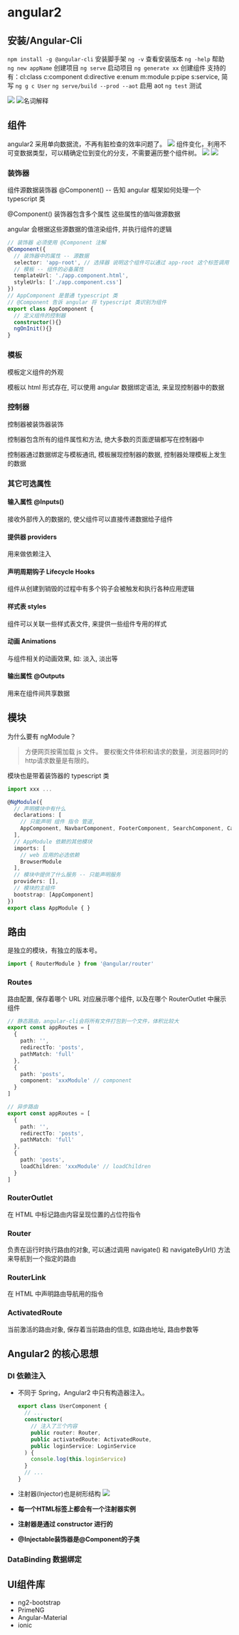 # angular2

## 安装/Angular-Cli

`npm install -g @angular-cli` 安装脚手架
`ng -v` 查看安装版本
`ng -help` 帮助
`ng new appName` 创建项目
`ng serve` 启动项目
`ng generate xx` 创建组件 支持的有：cl:class c:component d:directive e:enum m:module p:pipe s:service, 简写 `ng g c User`
`ng serve/build --prod --aot` 启用 aot
`ng test` 测试

![](images/angular/列表说明.png)
![名词解释](images/angular/名词解释.png)

## 组件

angular2 采用单向数据流，不再有脏检查的效率问题了。
![](images/angular/单向数据流.png)
组件变化，利用不可变数据类型，可以精确定位到变化的分支，不需要遍历整个组件树。
![](images/angular/实际项目中的组件树.png)
![](images/angular/组件树生成器.png)

### 装饰器

组件源数据装饰器 @Component() -- 告知 angular 框架如何处理一个 typescript 类

@Component() 装饰器包含多个属性 这些属性的值叫做源数据

angular 会根据这些源数据的值渲染组件, 并执行组件的逻辑

```typescript
// 装饰器 必须使用 @Component 注解
@Component({
  // 装饰器中的属性 -- 源数据
  selector: 'app-root', // 选择器 说明这个组件可以通过 app-root 这个标签调用
  // 模板 -- 组件的必备属性
  templateUrl: './app.component.html',
  styleUrls: ['./app.component.css']
})
// AppComponent 是普通 typescript 类
// @Component 告诉 angular 将 typescript 类识别为组件
export class AppComponent {
  // 定义组件的控制器
  constructor(){}
  ngOnInit(){}
}
```

### 模板

模板定义组件的外观

模板以 html 形式存在, 可以使用 angular 数据绑定语法, 来呈现控制器中的数据

### 控制器

控制器被装饰器装饰

控制器包含所有的组件属性和方法, 绝大多数的页面逻辑都写在控制器中

控制器通过数据绑定与模板通讯, 模板展现控制器的数据, 控制器处理模板上发生的数据

### 其它可选属性

#### 输入属性 @Inputs()

接收外部传入的数据的, 使父组件可以直接传递数据给子组件

#### 提供器 providers

用来做依赖注入

#### 声明周期钩子 Lifecycle Hooks

组件从创建到销毁的过程中有多个钩子会被触发和执行各种应用逻辑

#### 样式表 styles

组件可以关联一些样式表文件, 来提供一些组件专用的样式

#### 动画 Animations

与组件相关的动画效果, 如: 淡入, 淡出等

#### 输出属性 @Outputs

用来在组件间共享数据

## 模块

为什么要有 ngModule？
> 方便网页按需加载 js 文件。
要权衡文件体积和请求的数量，浏览器同时的http请求数量是有限的。

模块也是带着装饰器的 typescript 类

```typescript
import xxx ...

@NgModule({
  // 声明模块中有什么
  declarations: [
    // 只能声明 组件 指令 管道,
    AppComponent, NavbarComponent, FooterComponent, SearchComponent, CarouselComponent, ProductComponent, StarsComponent
  ],
  // AppModule 依赖的其他模块
  imports: [
    // web 应用的必选依赖
    BrowserModule
  ],
  // 模块中提供了什么服务 -- 只能声明服务
  providers: [],
  // 模块的主组件
  bootstrap: [AppComponent]
})
export class AppModule { }
```

## 路由

是独立的模块，有独立的版本号。

```typescript
import { RouterModule } from '@angular/router'
```

### Routes

路由配置, 保存着哪个 URL 对应展示哪个组件, 以及在哪个 RouterOutlet 中展示组件

```typescript
// 静态路由，angular-cli会将所有文件打包到一个文件，体积比较大
export const appRoutes = [
  {
    path: '',
    redirectTo: 'posts',
    pathMatch: 'full'
  },
  {
    path: 'posts',
    component: 'xxxModule' // component
  }
]

// 异步路由
export const appRoutes = [
  {
    path: '',
    redirectTo: 'posts',
    pathMatch: 'full'
  },
  {
    path: 'posts',
    loadChildren: 'xxxModule' // loadChildren
  }
]
```

### RouterOutlet

在 HTML 中标记路由内容呈现位置的占位符指令

### Router

负责在运行时执行路由的对象, 可以通过调用 navigate() 和 navigateByUrl() 方法来导航到一个指定的路由

### RouterLink

在 HTML 中声明路由导航用的指令

### ActivatedRoute

当前激活的路由对象, 保存着当前路由的信息, 如路由地址, 路由参数等

## Angular2 的核心思想

### DI 依赖注入

- 不同于 Spring，Angular2 中只有构造器注入。

  ```typescript
  export class UserComponent {
    // ...
    constructor(
      // 注入了三个内容
      public router: Router,
      public activatedRoute: ActivatedRoute,
      public loginService: LoginService
    ) {
      console.log(this.loginService)
    }
    // ...
  }

  ```

- 注射器(Injector)也是树形结构
  ![](images/angular/注射器也是树形结构.png)
- **每一个HTML标签上都会有一个注射器实例**
- **注射器是通过 constructor 进行的**
- **@Injectable装饰器是@Component的子类**

### DataBinding 数据绑定

## UI组件库

- ng2-bootstrap
- PrimeNG
- Angular-Material
- ionic